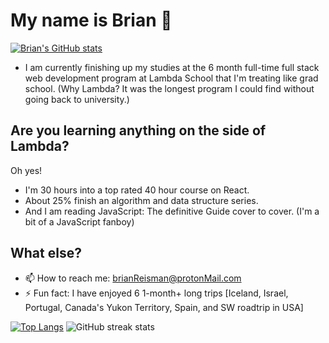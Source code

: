 # My name is Brian 👋

[![Brian's GitHub stats](https://github-readme-stats.vercel.app/api?username=brianreisman&hide=stars,issues&show_icons=true)](https://github.com/BrianReisman)

- I am currently finishing up my studies at the 6 month full-time full stack web development program at Lambda School that I'm treating like grad school. (Why Lambda? It was the longest program I could find without going back to university.)

<!-- #### What projects are you working on on the side?Two!-Personally I'm working on turning the travel ✈ calculator I have used to plan all 6 of my 1+ month long trips [backpacking Canada's Yukon Territory, SW + Montana (USA) road trip, Iceland (hiking + hitchhiking), Israel, eating and relaxing my way through Portugal, and bouncing around Spain] into an app so others can enjoy the benefits of it - I am also working on a 9 person team building a job board specifically for Junior JavaScript developers. That's who we are and while we're scratching our own itch we thought lets build something that others will appreciate as well. -->

## Are you learning anything on the side of Lambda?
Oh yes!

- I'm 30 hours into a top rated 40 hour course on React.
- About 25% finish an algorithm and data structure series.
- And I am reading JavaScript: The definitive Guide cover to cover. (I'm a bit of a JavaScript fanboy)

## What else?

- 📫 How to reach me: brianReisman@protonMail.com
- ⚡ Fun fact: I have enjoyed 6 1-month+ long trips [Iceland, Israel, Portugal, Canada's Yukon Territory, Spain, and SW roadtrip in USA]

<!--
- 🤔 I’m looking for help with recreating React's useState in vanilla JavaScript. You can see my work on this up until now. The issue I'm facing is that index 0 that I get back is non-iterable data so I cannot spread state when updating state...
- 🌱 I’m currently learning ...
- 💬 Ask me about ...
- 📫 How to reach me: ...
- ⚡ Fun fact: ...
 -->
 
<!--
Full stack web-developer and certified SCRUM master with a background in theater and a passion for teamwork and learning.
Looking to solve interesting problems with people who enjoy what they do.
-->
[![Top Langs](https://github-readme-stats.vercel.app/api/top-langs/?username=brianreisman&hide=ruby,shell)](https://github.com/BrianReisman)
![GitHub streak stats](https://github-readme-streak-stats.herokuapp.com/?user=brianreisman)


